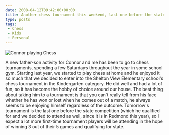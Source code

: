 ```yaml
---
date: 2008-04-12T09:42:00+00:00
title: Another chess tournament this weekend, last one before the state championship
type: posts
tags:
 - Chess
 - Kids
 - Personal
---
```


![Connor playing Chess](/images/Connor_Chess.jpg)

A new father-son activity for Connor and me has been to go to chess tournaments, spending a few Saturdays throughout the year in some school gym. Starting last year, we started to play chess at home and he enjoyed it so much that we decided to enter into the Shelton View Elementary school's chess tournament in the Kindergarten category. He did well and had a lot of fun, so it has become the hobby of choice around our house. The best thing about taking him to a tournament is that you can't really tell from his face whether he has won or lost when he comes out of a match, he always seems to be enjoying himself regardless of the outcome. Tomorrow's tournament is the last one before the state competition (which he qualified for and we decided to attend as well, since it is in Redmond this year), so I expect a lot more first-time tournament players will be attending in the hope of winning 3 out of their 5 games and qualifying for state.
